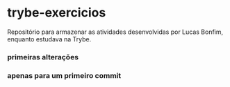 # trybe-exercicios

Repositório para armazenar as atividades desenvolvidas por Lucas Bonfim, enquanto estudava na Trybe.

### primeiras alterações
### apenas para um primeiro commit
